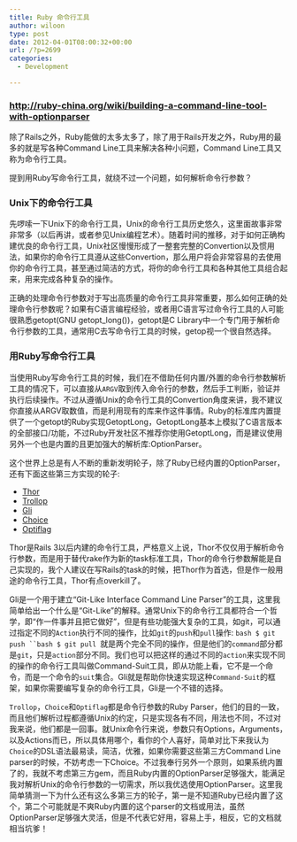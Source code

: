 ```yaml
---
title: Ruby 命令行工具
author: wiloon
type: post
date: 2012-04-01T08:00:32+00:00
url: /?p=2699
categories:
  - Development

---
```

### <http://ruby-china.org/wiki/building-a-command-line-tool-with-optionparser>

除了Rails之外，Ruby能做的太多太多了，除了用于Rails开发之外，Ruby用的最多的就是写各种Command Line工具来解决各种小问题，Command Line工具又称为命令行工具。

提到用Ruby写命令行工具，就绕不过一个问题，如何解析命令行参数？

### Unix下的命令行工具

先啰嗦一下Unix下的命令行工具，Unix的命令行工具历史悠久，这里面故事非常非常多（以后再讲，或者参见Unix编程艺术）。随着时间的推移，对于如何正确构建优良的命令行工具，Unix社区慢慢形成了一整套完整的Convertion以及惯用法，如果你的命令行工具遵从这些Convertion，那么用户将会非常容易的去使用你的命令行工具，甚至通过简洁的方式，将你的命令行工具和各种其他工具组合起来，用来完成各种复杂的操作。

正确的处理命令行参数对于写出高质量的命令行工具非常重要，那么如何正确的处理命令行参数呢？如果有C语言编程经验，或者用C语言写过命令行工具的人可能很熟悉getopt(GNU getopt_long())，getopt是C Library中一个专门用于解析命令行参数的工具，通常用C去写命令行工具的时候，getop视一个很自然选择。

### 用Ruby写命令行工具

当使用Ruby写命令行工具的时候，我们在不借助任何内置/外置的命令行参数解析工具的情况下，可以直接从`ARGV`取到传入命令行的参数，然后手工判断，验证并执行后续操作。不过从遵循Unix的命令行工具的Convertion角度来讲，我不建议你直接从ARGV取数值，而是利用现有的库来作这件事情。Ruby的标准库内置提供了一个getopt的Ruby实现GetoptLong，GetoptLong基本上模拟了C语言版本的全部接口/功能，不过Ruby开发社区不推荐你使用GetoptLong，而是建议使用另外一个也是内置的且更加强大的解析库:OptionParser。

这个世界上总是有人不断的重新发明轮子，除了Ruby已经内置的OptionParser，还有下面这些第三方实现的轮子:

  * [Thor][1]
  * [Trollop][2]
  * [Gli][3]
  * [Choice][4]
  * [Optiflag][5]

Thor是Rails 3以后内建的命令行工具，严格意义上说，Thor不仅仅用于解析命令行参数，而是用于替代rake作为新的task标准工具，Thor的命令行参数解能是自己实现的，我个人建议在写Rails的task的时候，把Thor作为首选，但是作一般用途的命令行工具，Thor有点overkill了。

Gli是一个用于建立“Git-Like Interface Command Line Parser”的工具，这里我简单给出一个什么是“Git-Like”的解释。通常Unix下的命令行工具都符合一个哲学，即“作一件事并且把它做好”，但是有些功能强大复杂的工具，如git，可以通过指定不同的`Action`执行不同的操作，比如`git`的`push`和`pull`操作: `bash $ git push ``bash $ git pull `就是两个完全不同的操作，但是他们的`command`部分都是`git`，只是`action`部分不同。我们也可以把这样的通过不同的`action`来实现不同的操作的命令行工具叫做Command-Suit工具，即从功能上看，它不是一个命令，而是一个命令的`suit`集合。Gli就是帮助你快速实现这种`Command-Suit`的框架，如果你需要编写复杂的命令行工具，Gli是一个不错的选择。

`Trollop`，`Choice`和`Optiflag`都是命令行参数的Ruby Parser，他们的目的一致，而且他们解析过程都遵循Unix的约定，只是实现各有不同，用法也不同，不过对我来说，他们都是一回事。就Unix命令行来说，参数只有Options，Arguments，以及Actions而已，所以具体用哪个，看你的个人喜好，简单对比下来我认为`Choice`的DSL语法最易读，简洁，优雅，如果你需要这些第三方Command Line parser的时候，不妨考虑一下Choice。不过我奉行另外一个原则，如果系统内置了的，我就不考虑第三方gem，而且Ruby内置的OptionParser足够强大，能满足我对解析Unix的命令行参数的一切需求，所以我优选使用OptionParser。这里我简单猜测一下为什么还有这么多第三方的轮子，第一是不知道Ruby已经内置了这个，第二个可能就是不爽Ruby内置的这个parser的文档或用法，虽然OptionParser足够强大灵活，但是不代表它好用，容易上手，相反，它的文档就相当坑爹！

 [1]: http://rubygems.org/gems/thor
 [2]: http://rubygems.org/gems/trollop
 [3]: https://github.com/davetron5000/gli
 [4]: http://rubygems.org/gems/choice
 [5]: http://rubygems.org/gems/optiflag